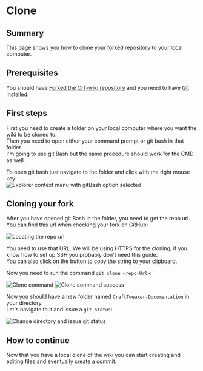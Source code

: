 # Clone

## Summary

This page shows you how to clone your forked repository to your local computer.


## Prerequisites

You should have [Forked the CrT-wiki repository](/Contribute/SetupGithub/) and you need to have [Git installed](/Contribute/LocalClone/InstallingGit/).

## First steps

First you need to create a folder on your local computer where you want the wiki to be cloned to.  
Then you need to open either your command prompt or git bash in that folder.  
I'm going to use git Bash but the same procedure should work for the CMD as well.

To open git bash just navigate to the folder and click with the right mouse key:  
![Explorer context menu with gitBash option selected](/Contribute/LocalClone/assets/ExplorerContextMenu_GitBash.png)

## Cloning your fork

After you have opened git Bash in the folder, you need to get the repo url.  
You can find this url when checking your fork on GitHub:

![Locating the repo url](/Contribute/LocalClone/assets/GitHub_CloneLink.png)

You need to use that URL. We will be using HTTPS for the cloning, if you know how to set up SSH you probably don't need this guide.  
You can also click on the button to copy the string to your clipboard.

Now you need to run the command `git clone <repo-Url>`:

![Clone command](/Contribute/LocalClone/assets/GitBash_CloneCommand.png) ![Clone command success](/Contribute/LocalClone/assets/GitBash_CloneCommandSuccess.png)

Now you should have a new folder named `CraftTweaker-Documentation` in your directory.  
Let's navigate to it and issue a `git status`:

![Change directory and issue git status](/Contribute/LocalClone/assets/GitBash_Clone_GitStatus.png)


## How to continue
Now that you have a local clone of the wiki you can start creating and editing files and eventually [create a commit](/Contribute/LocalClone/CreateCommit/).
